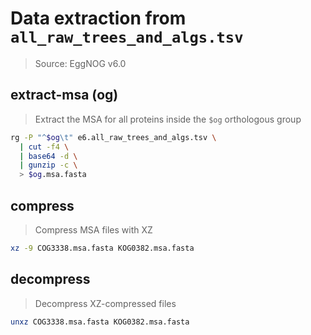 # Data extraction from `all_raw_trees_and_algs.tsv`
> Source: EggNOG v6.0

## extract-msa (og)
> Extract the MSA for all proteins inside the `$og` orthologous group
```bash
rg -P "^$og\t" e6.all_raw_trees_and_algs.tsv \
  | cut -f4 \
  | base64 -d \
  | gunzip -c \
  > $og.msa.fasta
```

## compress
> Compress MSA files with XZ
```sh
xz -9 COG3338.msa.fasta KOG0382.msa.fasta
```

## decompress
> Decompress XZ-compressed files
```sh
unxz COG3338.msa.fasta KOG0382.msa.fasta
```
